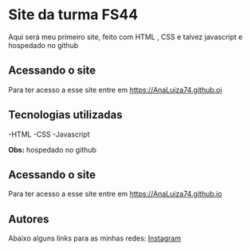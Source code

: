 # Site da turma FS44
Aqui será meu primeiro site, feito com HTML , CSS e talvez javascript e hospedado no github
## Acessando o site
Para ter acesso a esse site entre em <https://AnaLuiza74.github.oi>
## Tecnologias utilizadas
-HTML
-CSS
-Javascript

**Obs:** hospedado no github

## Acessando o site
Para ter acesso a esse site entre em <https://AnaLuiza74.github.io> 

## Autores
Abaixo alguns links para as minhas redes:
<a href="https://instagram.com/ana_luiza_bastos">Instagram</a>
